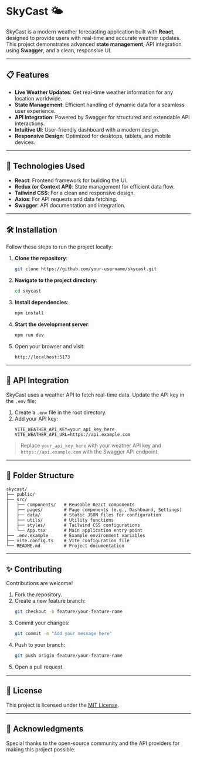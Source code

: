
# SkyCast 🌤️

SkyCast is a modern weather forecasting application built with **React**, designed to provide users with real-time and accurate weather updates. This project demonstrates advanced **state management**, API integration using **Swagger**, and a clean, responsive UI.  

---

## 📋 Features  

- **Live Weather Updates**: Get real-time weather information for any location worldwide.  
- **State Management**: Efficient handling of dynamic data for a seamless user experience.  
- **API Integration**: Powered by Swagger for structured and extendable API interactions.  
- **Intuitive UI**: User-friendly dashboard with a modern design.  
- **Responsive Design**: Optimized for desktops, tablets, and mobile devices.  

---

## 🚀 Technologies Used  

- **React**: Frontend framework for building the UI.  
- **Redux (or Context API)**: State management for efficient data flow.  
- **Tailwind CSS**: For a clean and responsive design.  
- **Axios**: For API requests and data fetching.  
- **Swagger**: API documentation and integration.  

---

## 🛠️ Installation  

Follow these steps to run the project locally:  

1. **Clone the repository**:  
   ```bash  
   git clone https://github.com/your-username/skycast.git  
   ```  

2. **Navigate to the project directory**:  
   ```bash  
   cd skycast  
   ```  

3. **Install dependencies**:  
   ```bash  
   npm install  
   ```  

4. **Start the development server**:  
   ```bash  
   npm run dev  
   ```  

5. Open your browser and visit:  
   ```  
   http://localhost:5173  
   ```  

---

## 📡 API Integration  

SkyCast uses a weather API to fetch real-time data. Update the API key in the `.env` file:  

1. Create a `.env` file in the root directory.  
2. Add your API key:  
   ```env  
   VITE_WEATHER_API_KEY=your_api_key_here  
   VITE_WEATHER_API_URL=https://api.example.com  
   ```  

> Replace `your_api_key_here` with your weather API key and `https://api.example.com` with the Swagger API endpoint.

---

## 📄 Folder Structure  

```plaintext  
skycast/  
├── public/  
├── src/  
│   ├── components/   # Reusable React components  
│   ├── pages/        # Page components (e.g., Dashboard, Settings)  
│   ├── data/         # Static JSON files for configuration  
│   ├── utils/        # Utility functions  
│   ├── styles/       # Tailwind CSS configurations  
│   └── App.tsx       # Main application entry point  
├── .env.example      # Example environment variables  
├── vite.config.ts    # Vite configuration file  
└── README.md         # Project documentation  
```  

---

## ✨ Contributing  

Contributions are welcome!  

1. Fork the repository.  
2. Create a new feature branch:  
   ```bash  
   git checkout -b feature/your-feature-name  
   ```  
3. Commit your changes:  
   ```bash  
   git commit -m "Add your message here"  
   ```  
4. Push to your branch:  
   ```bash  
   git push origin feature/your-feature-name  
   ```  
5. Open a pull request.  

---

## 📜 License  

This project is licensed under the [MIT License](LICENSE).  

---

## 🌟 Acknowledgments  

Special thanks to the open-source community and the API providers for making this project possible.
